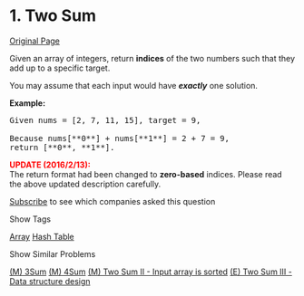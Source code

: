 # 1. Two Sum

[Original Page](https://leetcode.com/problems/two-sum/)

Given an array of integers, return **indices** of the two numbers such that they add up to a specific target.

You may assume that each input would have **_exactly_** one solution.

**Example:**  

<pre data-initialized="true" data-gclp-id="0">Given nums = [2, 7, 11, 15], target = 9,

Because nums[**0**] + nums[**1**] = 2 + 7 = 9,
return [**0**, **1**].
</pre>

**<font color="red">UPDATE (2016/2/13):</font>**  
The return format had been changed to **zero-based** indices. Please read the above updated description carefully.

<div>

[Subscribe](/subscribe/) to see which companies asked this question

</div>

<div>

<div id="tags" class="btn btn-xs btn-warning">Show Tags</div>

<span class="hidebutton">[Array](/tag/array/) [Hash Table](/tag/hash-table/)</span></div>

<div>

<div id="similar" class="btn btn-xs btn-warning">Show Similar Problems</div>

<span class="hidebutton">[(M) 3Sum](/problems/3sum/) [(M) 4Sum](/problems/4sum/) [(M) Two Sum II - Input array is sorted](/problems/two-sum-ii-input-array-is-sorted/) [(E) Two Sum III - Data structure design](/problems/two-sum-iii-data-structure-design/)</span></div>